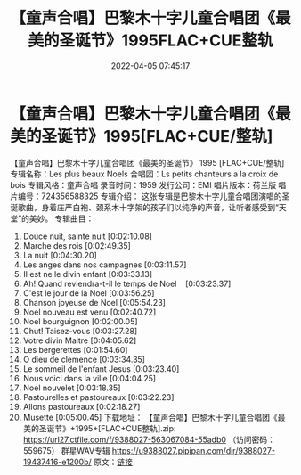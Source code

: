 ﻿---
title: 【童声合唱】巴黎木十字儿童合唱团《最美的圣诞节》1995FLAC+CUE整轨
date: 2022-04-05 07:45:17
categories: 外语音乐
tags: 外语音乐
---
# 【童声合唱】巴黎木十字儿童合唱团《最美的圣诞节》1995[FLAC+CUE/整轨]

【童声合唱】巴黎木十字儿童合唱团《最美的圣诞节》 1995 [FLAC+CUE/整轨]
专辑名称：Les plus beaux Noels
合唱团：Ls petits chanteurs a la croix de bois
专辑风格：童声合唱
录音时间：1959
发行公司：EMI
唱片版本：荷兰版
唱片编号：724356588325
专辑介绍：
这张专辑是巴黎木十字儿童合唱团演唱的圣诞歌曲，身着庄严白袍、颈系木十字架的孩子们以纯净的声音，让听者感受到“天堂”的美妙。
专辑曲目：
01. Douce nuit, sainte nuit
[0:02:10.08]
02. Marche des rois
[0:02:49.35]
03. La nuit
[0:04:30.20]
04. Les anges dans nos campagnes
[0:03:11.57]
05. Il est ne le divin enfant
[0:03:33.13]
06. Ah! Quand reviendra-t-il le temps de
Noel    [0:03:23.37]
07. C'est le jour de la Noel
[0:03:56.25]
08. Chanson joyeuse de Noel
[0:05:54.23]
09. Noel nouveau est venu
[0:02:40.72]
10. Noel bourguignon
[0:02:00.05]
11. Chut! Taisez-vous
[0:03:27.28]
12. Votre divin Maitre
[0:04:05.62]
13. Les bergerettes
[0:01:54.60]
14. O dieu de clemence
[0:03:34.35]
15. Le sommeil de l'enfant Jesus
[0:03:23.40]
16. Nous voici dans la ville
[0:04:04.25]
17. Noel nouvelet
[0:03:18.35]
18. Pastourelles et pastoureaux
[0:03:22.23]
19. Allons pastoureaux
[0:02:18.27]
20. Musette
[0:05:00.45]
下载地址：
【童声合唱】巴黎木十字儿童合唱团《最美的圣诞节》+1995+[FLAC+CUE整轨].zip: https://url27.ctfile.com/f/9388027-563067084-55adb0
（访问密码：559675）
群星WAV专辑
https://u9388027.pipipan.com/dir/9388027-19437416-e1200b/
原文：[链接](https://blog.sina.com.cn/s/blog_1647c7e7601030wif.html)
